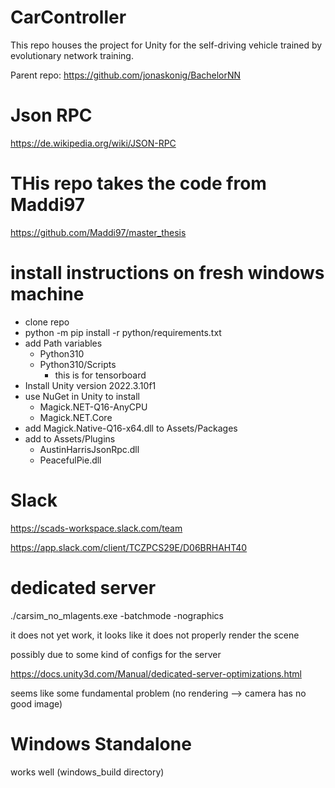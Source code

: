 # CarController
This repo houses the project for Unity for the self-driving vehicle trained by evolutionary network training.

Parent repo: https://github.com/jonaskonig/BachelorNN


# Json RPC

https://de.wikipedia.org/wiki/JSON-RPC

# THis repo takes the code from Maddi97

https://github.com/Maddi97/master_thesis

# install instructions on fresh windows machine

- clone repo
- python -m pip install -r python/requirements.txt
- add Path variables
    - Python310
    - Python310/Scripts
        - this is for tensorboard
- Install Unity version 2022.3.10f1
- use NuGet in Unity to install 
    - Magick.NET-Q16-AnyCPU
    - Magick.NET.Core
- add Magick.Native-Q16-x64.dll to Assets/Packages
- add to Assets/Plugins
    - AustinHarrisJsonRpc.dll
    - PeacefulPie.dll


# Slack

https://scads-workspace.slack.com/team

https://app.slack.com/client/TCZPCS29E/D06BRHAHT40


# dedicated server

./carsim_no_mlagents.exe -batchmode -nographics

it does not yet work, it looks like it does not properly render the scene

possibly due to some kind of configs for the server

https://docs.unity3d.com/Manual/dedicated-server-optimizations.html

seems like some fundamental problem (no rendering --> camera has no good image)

# Windows Standalone

works well (windows_build directory)